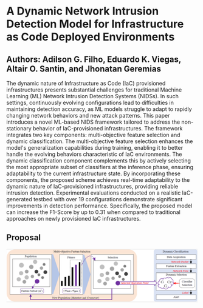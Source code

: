 # A Dynamic Network Intrusion Detection Model for Infrastructure as Code Deployed Environments

## Authors: Adilson G. Filho, Eduardo K. Viegas, Altair O. Santin, and Jhonatan Geremias
The dynamic nature of Infrastructure as Code (IaC) provisioned infrastructures presents substantial challenges for traditional Machine Learning (ML) Network Intrusion Detection Systems (NIDSs). In such settings, continuously evolving configurations lead to difficulties in maintaining detection accuracy, as ML models struggle to adapt to rapidly changing network behaviors and new attack patterns. This paper introduces a novel ML-based NIDS framework tailored to address the non-stationary behavior of IaC-provisioned infrastructures. The framework integrates two key components: multi-objective feature selection and dynamic classification. The multi-objective feature selection enhances the model's generalization capabilities during training, enabling it to better handle the evolving behaviors characteristic of IaC environments. The dynamic classification component complements this by actively selecting the most appropriate subset of classifiers at the inference phase, ensuring adaptability to the current infrastructure state. By incorporating these components, the proposed scheme achieves real-time adaptability to the dynamic nature of IaC-provisioned infrastructures, providing reliable intrusion detection. Experimental evaluations conducted on a realistic IaC-generated testbed with over 19 configurations demonstrate significant improvements in detection performance. Specifically, the proposed model can increase the F1-Score by up to 0.31 when compared to traditional approaches on newly provisioned IaC infrastructures.

## Proposal

<img src="Proposal/proposal.png" />

 
